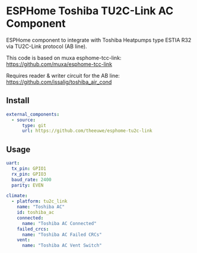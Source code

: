 # ESPHome Toshiba TU2C-Link AC Component
ESPHome component to integrate with Toshiba Heatpumps type ESTIA R32 via TU2C-Link protocol (AB line).

This code is based on muxa esphome-tcc-link: https://github.com/muxa/esphome-tcc-link

Requires reader & writer circuit for the AB line: https://github.com/issalig/toshiba_air_cond

## Install

```yaml
external_components:
  - source:
      type: git
      url: https://github.com/theeuwe/esphome-tu2c-link

```

## Usage

```yaml
uart:
  tx_pin: GPIO1
  rx_pin: GPIO3
  baud_rate: 2400
  parity: EVEN

climate:
  - platform: tu2c_link
    name: "Toshiba AC"
    id: toshiba_ac
    connected:
      name: "Toshiba AC Connected"
    failed_crcs:
      name: "Toshiba AC Failed CRCs"
    vent:
      name: "Toshiba AC Vent Switch"
```
